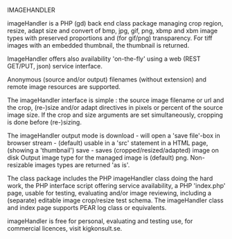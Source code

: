 
IMAGEHANDLER

imageHandler is a PHP (gd) back end class package managing
  crop region, resize, adapt size and convert
  of bmp, jpg, gif, png, xbmp and xbm image types
with preserved proportions and (for gif/png) transparency.
For tiff images with an embedded thumbnail, the thumbnail is returned.

ImageHandler offers also availability 'on-the-fly'
  using a web (REST GET/PUT, json) service interface.

Anonymous (source and/or output) filenames (without extension)
and remote image resources are supported.

The imageHandler interface is simple :
  the source image filename or url
and
  the crop, (re-)size and/or adapt directives in pixels or
  percent of the source image size.
If the crop and size arguments are set simultaneously,
cropping is done before (re-)sizing.

The imageHandler output mode is
 download - will open a 'save file'-box in browser
 stream   - (default)
            usable in a 'src' statement in a HTML page,
            (showing a 'thumbnail')
 save     - saves (cropped/resized/adapted) image on disk
Output image type for the managed image is (default) png.
Non-resizable images types are returned 'as is'.

The class package includes
  the PHP imageHandler class
    doing the hard work,
  the PHP interface script
    offering service availability,
  a PHP 'index.php' page,
    usable for testing, evaluating and/or image reviewing,
    including a (separate) editable image crop/resize test schema.
The imageHandler class and index page supports PEAR log class or equivalents.

imageHandler is free for personal, evaluating and testing use,
for commercial licences, visit kigkonsult.se.
